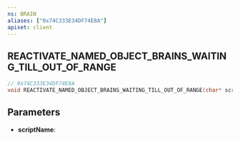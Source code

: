 ```yaml
---
ns: BRAIN
aliases: ["0x74C333E34DF74E8A"]
apiset: client
---
```

## REACTIVATE_NAMED_OBJECT_BRAINS_WAITING_TILL_OUT_OF_RANGE

```c
// 0x74C333E34DF74E8A
void REACTIVATE_NAMED_OBJECT_BRAINS_WAITING_TILL_OUT_OF_RANGE(char* scriptName);
```


## Parameters
* **scriptName**: